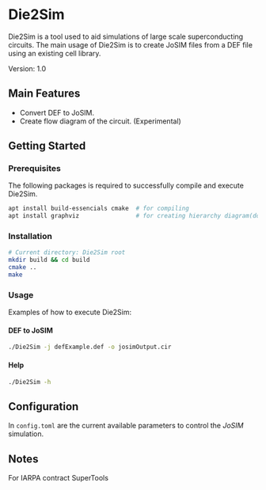 # Die2Sim
Die2Sim is a tool used to aid simulations of large scale superconducting circuits. The main usage of Die2Sim is to create JoSIM files from a DEF file using an existing cell library.

Version: 1.0

## Main Features
* Convert DEF to JoSIM.
* Create flow diagram of the circuit. (Experimental)

## Getting Started

### Prerequisites

The following packages is required to successfully compile and execute Die2Sim.

``` bash
apt install build-essencials cmake  # for compiling
apt install graphviz                # for creating hierarchy diagram(dot file)
```

### Installation

``` bash
# Current directory: Die2Sim root
mkdir build && cd build
cmake ..
make
```

### Usage

Examples of how to execute Die2Sim:

#### DEF to JoSIM

``` bash
./Die2Sim -j defExample.def -o josimOutput.cir
```

#### Help

``` bash
./Die2Sim -h
```

## Configuration
In ``` config.toml ``` are the current available parameters to control the *JoSIM* simulation.

## Notes

For IARPA contract SuperTools